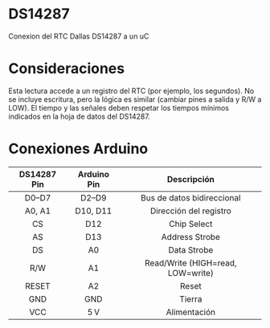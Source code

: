 # DS14287  
Conexion del RTC Dallas DS14287 a un uC  


# Consideraciones  
Esta lectura accede a un registro del RTC (por ejemplo, los segundos).
No se incluye escritura, pero la lógica es similar (cambiar pines a salida y R/W a LOW).
El tiempo y las señales deben respetar los tiempos mínimos indicados en la hoja de datos del DS14287.  

# Conexiones  Arduino


|DS14287 Pin |	Arduino Pin |	Descripción|
| :-----------: | :-----------: | :-----------: |
|D0–D7 |	D2–D9	| Bus de datos bidireccional |
|A0, A1 |	D10, D11	| Dirección del registro |
|CS	| D12 |	Chip Select |
|AS	| D13	| Address Strobe |
|DS	| A0 |	Data Strobe |
|R/W | A1	| Read/Write (HIGH=read, LOW=write) |
|RESET | A2 | Reset|
|GND | GND	| Tierra|
|VCC | 5 V | Alimentación|


